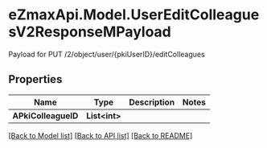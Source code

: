# eZmaxApi.Model.UserEditColleaguesV2ResponseMPayload
Payload for PUT /2/object/user/{pkiUserID}/editColleagues

## Properties

Name | Type | Description | Notes
------------ | ------------- | ------------- | -------------
**APkiColleagueID** | **List&lt;int&gt;** |  | 

[[Back to Model list]](../README.md#documentation-for-models) [[Back to API list]](../README.md#documentation-for-api-endpoints) [[Back to README]](../README.md)


